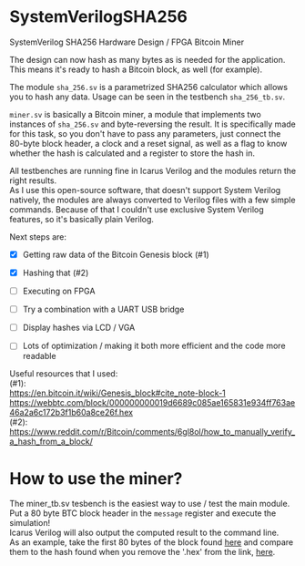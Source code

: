 # SystemVerilogSHA256

SystemVerilog SHA256 Hardware Design / FPGA Bitcoin Miner  


The design can now hash as many bytes as is needed for the application.
This means it's ready to hash a Bitcoin block, as well (for example).

The module `sha_256.sv` is a parametrized SHA256 calculator which allows you to hash any data. Usage can be seen in the testbench `sha_256_tb.sv`.  

`miner.sv` is basically a Bitcoin miner, a module that implements two instances of `sha_256.sv` and byte-reversing the result. It is specifically made for this task, so you don't have to pass any parameters, just connect the 80-byte block header, a clock and a reset signal, as well as a flag to know whether the hash is calculated and a register to store the hash in.

All testbenches are running fine in Icarus Verilog and the modules return the right results.  
As I use this open-source software, that doesn't support System Verilog natively, the modules are always converted to Verilog files with a few simple commands. Because of that I couldn't use exclusive System Verilog features, so it's basically plain Verilog.

Next steps are:
- [X] Getting raw data of the Bitcoin Genesis block (#1)
- [X] Hashing that (#2)
- [ ] Executing on FPGA
- [ ] Try a combination with a UART USB bridge
- [ ] Display hashes via LCD / VGA
- [ ] Lots of optimization / making it both more efficient and the code more readable


Useful resources that I used:  
(#1):  
https://en.bitcoin.it/wiki/Genesis_block#cite_note-block-1  
https://webbtc.com/block/000000000019d6689c085ae165831e934ff763ae46a2a6c172b3f1b60a8ce26f.hex  
(#2):  
https://www.reddit.com/r/Bitcoin/comments/6gl8ol/how_to_manually_verify_a_hash_from_a_block/


# How to use the miner?
The miner_tb.sv tesbench is the easiest way to use / test the main module.  
Put a 80 byte BTC block header in the `message` register and execute the simulation!  
Icarus Verilog will also output the computed result to the command line.  
As an example, take the first 80 bytes of the block found [here](https://webbtc.com/block/000000000019d6689c085ae165831e934ff763ae46a2a6c172b3f1b60a8ce26f.hex) and compare them to the hash found when you remove the '.hex' from the link, [here](https://webbtc.com/block/000000000019d6689c085ae165831e934ff763ae46a2a6c172b3f1b60a8ce26f).
